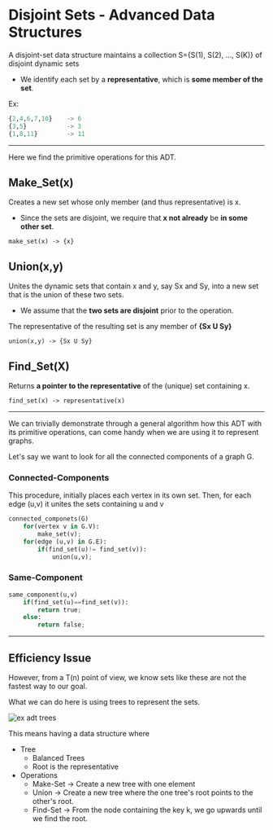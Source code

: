 # Disjoint Sets - Advanced Data Structures
A disjoint-set data structure maintains a collection S={S(1), S(2), ..., S(K)} of disjoint dynamic sets
* We identify each set by a **representative**, which is **some member of the set**.

Ex:
```python
{2,4,6,7,10}    -> 6 
{3,5}           -> 3        
{1,8,11}        -> 11
```
---

Here we find the primitive operations for this ADT.

## Make_Set(x)
Creates a new set whose only member (and thus representative) is x. 
* Since the sets are disjoint, we require that **x not already** be **in some other set**.

`make_set(x) -> {x}`

## Union(x,y)
Unites the dynamic sets that contain x and y, say Sx and Sy, into a
new set that is the union of these two sets. 
* We assume that the **two sets are disjoint** prior to the operation. 

The representative of the resulting set is any member of **{Sx U Sy}**

`union(x,y) -> {Sx U Sy}`

## Find_Set(X)
Returns **a pointer to the representative** of the (unique) set containing x.

`find_set(x) -> representative(x)`

---

We can trivially demonstrate through a general algorithm how this ADT with its primitive operations, can
come handy when we are using it to represent graphs.

Let's say we want to look for all the connected components of a graph G.

### Connected-Components
This procedure, initially places each vertex  in its own set. 
Then, for each edge (u,v) it unites the sets containing u and v

```python
connected_componets(G)
    for(vertex v in G.V):
        make_set(v);
    for(edge (u,v) in G.E):
        if(find_set(u)!= find_set(v)):
            union(u,v);
```

### Same-Component

```python
same_component(u,v)
    if(find_set(u)==find_set(v)):
        return true;
    else:
        return false;
```

---

## Efficiency Issue

However, from a T(n) point of view, we know sets like these are not the fastest way to our goal.

What we can do here is using trees to represent the sets.

![ex adt trees](https://github.com/PayThePizzo/DataStrutucures-Algorithms/blob/main/Resources/exsetadt.png?raw=TRUE)

This means having a data structure where
* Tree
  * Balanced Trees
  * Root is the representative
* Operations
  * Make-Set -> Create a new tree with one element
  * Union -> Create a new tree where the one tree's root points to the other's root.
  * Find-Set -> From the node containing the key k, we go upwards until we find the root.